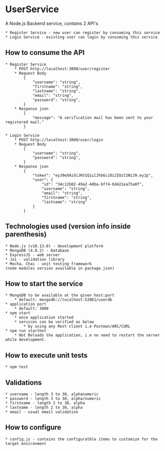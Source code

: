 
# UserService

A Node.js Backend service, contains 2 API's

    * Register Service - new user can register by consuming this service
    * Login Service - existing user can login by consuming this service

## How to consume the API

    * Register Service
        * POST http://localhost:3000/user/register
        * Request Body
            {
                "username": "string",
                "firstname": "string",
                "lastname": "string",
                "email": "string",
                "password": "string",
            }
        * Response json
            {
                "message": "A verification mail has been sent to your registered mail."
            }

    * Login Service
        * POST http://localhost:3000/user/login
        * Request Body
            {
                "username": "string",
                "password": "string",
            }
        * Response json
            {
                "token": "eyJ0eXAiOiJKV1QiLCJhbGciOiJIUzI1NiJ9.eyJp",
                "user": {
                    "id": "34c12b02-49a2-4dba-bf74-6d421ea75a8f",
                    "username": "string",
                    "email": "string",
                    "firstname": "string",
                    "lastname": "string"
                }
            }

## Technologies used (version info inside parenthesis)

    * Node.js (v10.13.0) - development platform
    * MongoDB (4.0.2) - Database
    * ExpressJS - web server
    * Joi - validation library
    * Mocha, Chai - unit testing framework
    (node modules version available in package.json)
    
## How to start the service

    * MongoDB to be available at the given host:port
        * default: mongodb://localhost:52061/userdb
    * application port
        * default: 3000
    * npm start
        * once application started
        * services can be verified as below
            * by using any Rest client i.e Postman/ARC/CURL
    * npm run starthot
        * Hot Reloads the application, i.e no need to restart the server while development. 
    
## How to execute unit tests

    * npm test

## Validations

    * username - length 3 to 30, alphanumeric
    * password - length 3 to 30, alpha/numeric
    * firstname - length 2 to 30, alpha
    * lastname - length 2 to 30, alpha
    * email - usual email validation

## How to configure

    * config.js - contains the configuratble items to customize for the target environment
